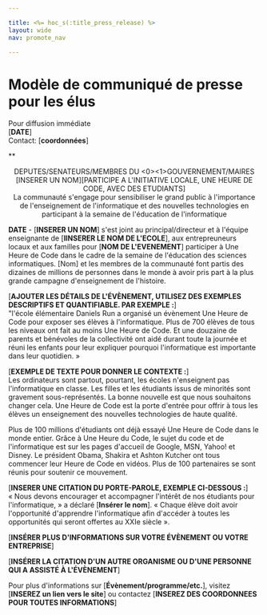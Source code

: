```yaml
---

title: <%= hoc_s(:title_press_release) %>
layout: wide
nav: promote_nav

---
```


# Modèle de communiqué de presse pour les élus

Pour diffusion immédiate   
[**DATE**]   
Contact: [**coordonnées**]  
  


**

<center>
  DEPUTES/SENATEURS/MEMBRES DU <0><1>GOUVERNEMENT/MAIRES [INSERER UN NOM][PARTICIPE A L'INITIATIVE LOCALE, UNE HEURE DE CODE, AVEC DES ETUDIANTS]</strong><br /> La communauté s'engage pour sensibiliser le grand public à l'importance de l'enseignement de l'informatique et des nouvelles technologies en participant à la semaine de l'éducation de l'informatique
</center>

  
  
</p> 

**DATE** - [**INSERER UN NOM**] s'est joint au principal/directeur et à l'équipe enseignante de [**IINSERER LE NOM DE L'ECOLE**], aux entrepreuneurs locaux et aux familles pour [**NOM DE L'EVENEMENT**] participer à Une Heure de Code dans le cadre de la semaine de l'éducation des sciences informatiques. [Nom] et les membres de la communauté font partis des dizaines de millions de personnes dans le monde à avoir pris part à la plus grande campagne d'enseignement de l'histoire.

[**AJOUTER LES DÉTAILS DE L'ÉVÈNEMENT, UTILISEZ DES EXEMPLES DESCRIPTIFS ET QUANTIFIABLE. PAR EXEMPLE :**]   
"l'école élémentaire Daniels Run a organisé un évènement Une Heure de Code pour exposer ses élèves à l'informatique. Plus de 700 élèves de tous les niveaux ont fait au moins Une Heure de Code. Et une douzaine de parents et bénévoles de la collectivité ont aidé durant toute la journée et réuni les enfants pour leur expliquer pourquoi l'informatique est importante dans leur quotidien. »

[**EXEMPLE DE TEXTE POUR DONNER LE CONTEXTE :**]   
Les ordinateurs sont partout, pourtant, les écoles n'enseignent pas l'informatique en classe. Les filles et les étudiants issus de minorités sont gravement sous-représentés. La bonne nouvelle est que nous souhaitons changer cela. Une Heure de Code est la porte d'entrée pour offrir à tous les élèves un enseignement des nouvelles technologies de haute qualité.

Plus de 100 millions d'étudiants ont déjà essayé Une Heure de Code dans le monde entier. Grâce à Une Heure du Code, le sujet du code et de l'informatique est sur les pages d'accueil de Google, MSN, Yahoo! et Disney. Le président Obama, Shakira et Ashton Kutcher ont tous commencer leur Heure de Code en vidéos. Plus de 100 partenaires se sont réunis pour soutenir ce mouvement.

[**INSERER UNE CITATION DU PORTE-PAROLE, EXEMPLE CI-DESSOUS :**]   
« Nous devons encourager et accompagner l'intérêt de nos étudiants pour l'informatique, » a déclaré [**Insérer le nom**]. « Chaque élève doit avoir l'opportunité d'apprendre l'informatique afin d'accéder à toutes les opportunités qui seront offertes au XXIe siècle ».

[**INSÉRER PLUS D'INFORMATIONS SUR VOTRE ÉVÈNEMENT OU VOTRE ENTREPRISE**]

[**INSÉRER LA CITATION D'UN AUTRE ORGANISME OU D'UNE PERSONNE QUI A ASSISTÉ À L'ÉVÈNEMENT**]

Pour plus d'informations sur [**Évènement/programme/etc.**], visitez [**INSEREZ un lien vers le site**] ou contactez [**INSEREZ DES COORDONNEES POUR TOUTES INFORMATIONS**]